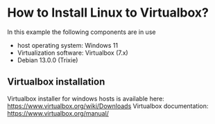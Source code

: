 # How to Install Linux to Virtualbox?
In this example the following components are in use
- host operating system: Windows 11
- Virtualization software: Virtualbox (7.x)
- Debian 13.0.0 (Trixie)

## Virtualbox installation
Virtualbox installer for windows hosts is available here: https://www.virtualbox.org/wiki/Downloads
Virtualbox documentation: https://www.virtualbox.org/manual/

<!-- This is a comment in Markdown -->
<!-- [Add file: Upload](helloworld.png) -->
